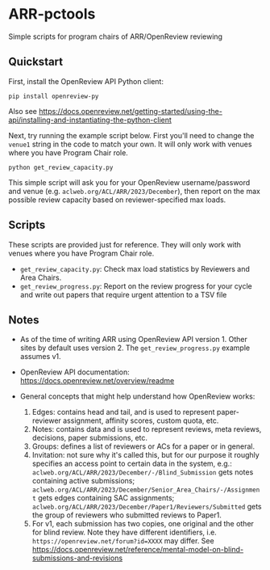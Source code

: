 # ARR-pctools
Simple scripts for program chairs of ARR/OpenReview reviewing

## Quickstart

First, install the OpenReview API Python client:

```
pip install openreview-py
```
Also see https://docs.openreview.net/getting-started/using-the-api/installing-and-instantiating-the-python-client


Next, try running the example script below. First you'll need to change the `venue1` string in the code to match your own. 
It will only work with venues where you have Program Chair role.

```
python get_review_capacity.py
```

This simple script will ask you for your OpenReview username/password and venue (e.g. `aclweb.org/ACL/ARR/2023/December`), then report on the max possible review capacity based on reviewer-specified max loads. 

## Scripts

These scripts are provided just for reference. They will only work with venues where you have Program Chair role.

* `get_review_capacity.py`: Check max load statistics by Reviewers and Area Chairs.
* `get_review_progress.py`: Report on the review progress for your cycle and write out papers that require urgent attention to a TSV file




## Notes

* As of the time of writing ARR using OpenReview API version 1. Other sites by default uses version 2. The `get_review_progress.py` example assumes v1.

* OpenReview API documentation: https://docs.openreview.net/overview/readme 

* General concepts that might help understand how OpenReview works: 

  1. Edges: contains head and tail, and is used to represent paper-reviewer assignment, affinity scores, custom quota, etc. 
  2. Notes: contains data and is used to represent reviews, meta reviews, decisions, paper submissions, etc.
  3. Groups: defines a list of reviewers or ACs for a paper or in general. 
  4. Invitation: not sure why it's called this, but for our purpose it roughly specifies an access point to certain data in the system, e.g.: `aclweb.org/ACL/ARR/2023/December/-/Blind_Submission` gets notes containing active submissions; `aclweb.org/ACL/ARR/2023/December/Senior_Area_Chairs/-/Assignment` gets edges containing SAC assignments; `aclweb.org/ACL/ARR/2023/December/Paper1/Reviewers/Submitted` gets the group of reviewers who submitted reviews to Paper1.
  5. For v1, each submission has two copies, one original and the other for blind review. Note they have different identifiers, i.e. `https://openreview.net/forum?id=XXXX` may differ. See https://docs.openreview.net/reference/mental-model-on-blind-submissions-and-revisions
